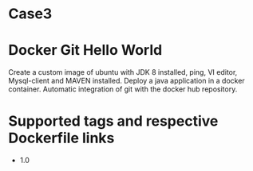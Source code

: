 # Case3

# Docker Git Hello World

Create a custom image of ubuntu with JDK 8 installed, ping, VI editor, Mysql-client and MAVEN installed. Deploy a java application in a docker container. Automatic integration of git with the docker hub repository.

# Supported tags and respective Dockerfile links
* 1.0
